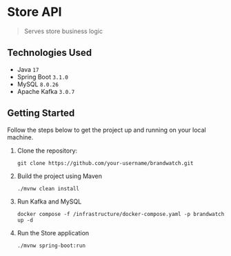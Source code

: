 # Store API

> Serves store business logic

## Technologies Used

- Java `17`
- Spring Boot `3.1.0`
- MySQL `8.0.26`
- Apache Kafka `3.0.7`

## Getting Started

Follow the steps below to get the project up and running on your local machine.

1. Clone the repository:

   ```shell
   git clone https://github.com/your-username/brandwatch.git

2. Build the project using Maven

   ```shell 
   ./mvnw clean install

3. Run Kafka and MySQL

    ```shell 
    docker compose -f /infrastructure/docker-compose.yaml -p brandwatch up -d

4. Run the Store application

    ```shell 
   ./mvnw spring-boot:run
